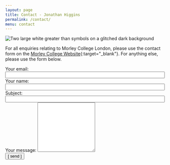 ```yaml
---
layout: page
title: Contact - Jonathan Higgins
permalink: /contact/
menu: contact
---
```

<img
  sizes="(min-width: 56em) 800px, 90vw"
  srcset="/media/images/ff_400.jpg 400w,
          /media/images/ff_600.jpg 600w,
          /media/images/ff.jpg 800w"
  alt="Two large white greater than symbols on a glitched dark background">
  

For all enquiries relating to Morley College London, please use the contact form on the [Morley College Website](https://www.morleycollege.ac.uk/contact/){:target="_blank"}. For anything else, please use the form below.

<form
  action="https://formspree.io/f/mdoypwae"
  method="POST"
>
  <label>
    Your email:<br>
    <input type="email" name="_replyto" style="width:100%;">
  </label><br>
  <label>
  Your name:<br>
  <input name="_name" style="width:100%;" />
  </label><br>
  <label>
  Subject:<br>
  <input name="_subject" style="width:100%;" />
  </label><br>
  <label>
    Your message:
    <textarea rows="10" name="message"></textarea>
  </label><br>
  <!-- your other form fields go here -->
  <button type="submit">[ send ]</button>
</form>